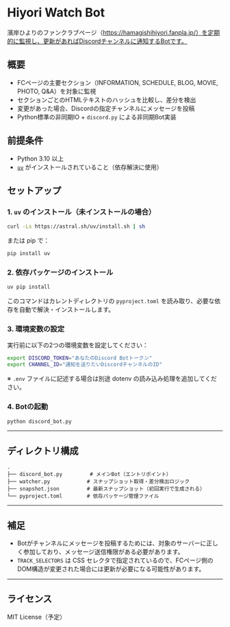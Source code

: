 # Hiyori Watch Bot

濱岸ひよりのファンクラブページ（https://hamagishihiyori.fanpla.jp/）を定期的に監視し、更新があればDiscordチャンネルに通知するBotです。

## 概要

- FCページの主要セクション（INFORMATION, SCHEDULE, BLOG, MOVIE, PHOTO, Q&A）を対象に監視
- セクションごとのHTMLテキストのハッシュを比較し、差分を検出
- 変更があった場合、Discordの指定チャンネルにメッセージを投稿
- Python標準の非同期IO + `discord.py` による非同期Bot実装

## 前提条件

- Python 3.10 以上
- [`uv`](https://github.com/astral-sh/uv) がインストールされていること（依存解決に使用）

## セットアップ

### 1. `uv` のインストール（未インストールの場合）

```bash
curl -Ls https://astral.sh/uv/install.sh | sh
````

または pip で：

```bash
pip install uv
```

### 2. 依存パッケージのインストール

```bash
uv pip install
```

このコマンドはカレントディレクトリの `pyproject.toml` を読み取り、必要な依存を自動で解決・インストールします。

### 3. 環境変数の設定

実行前に以下の2つの環境変数を設定してください：

```bash
export DISCORD_TOKEN="あなたのDiscord Botトークン"
export CHANNEL_ID="通知を送りたいDiscordチャンネルのID"
```

※ `.env` ファイルに記述する場合は別途 dotenv の読み込み処理を追加してください。

### 4. Botの起動

```bash
python discord_bot.py
```

---

## ディレクトリ構成

```
.
├── discord_bot.py         # メインBot（エントリポイント）
├── watcher.py            # スナップショット取得・差分検出ロジック
├── snapshot.json         # 最新スナップショット（初回実行で生成される）
└── pyproject.toml        # 依存パッケージ管理ファイル
```

---

## 補足

* Botがチャンネルにメッセージを投稿するためには、対象のサーバーに正しく参加しており、メッセージ送信権限がある必要があります。
* `TRACK_SELECTORS` は CSS セレクタで指定されているので、FCページ側のDOM構造が変更された場合には更新が必要になる可能性があります。

---

## ライセンス

MIT License（予定）
